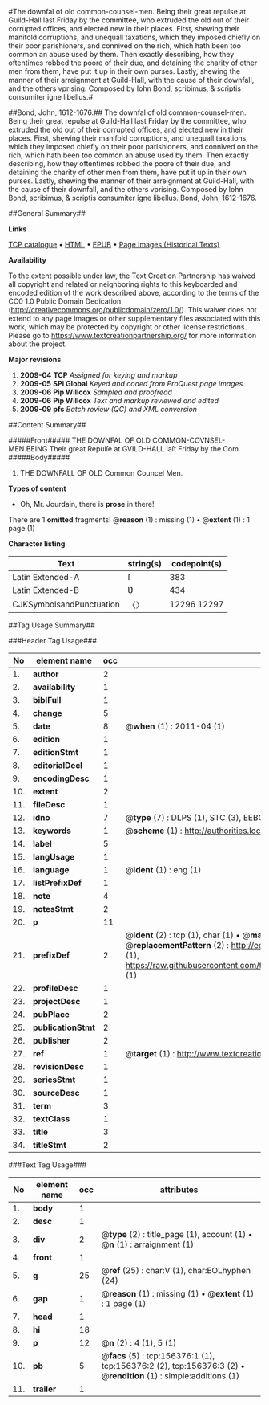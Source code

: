 #The downfal of old common-counsel-men. Being their great repulse at Guild-Hall last Friday by the committee, who extruded the old out of their corrupted offices, and elected new in their places. First, shewing their manifold corruptions, and unequall taxations, which they imposed chiefly on their poor parishioners, and connived on the rich, which hath been too common an abuse used by them. Then exactly describing, how they oftentimes robbed the poore of their due, and detaining the charity of other men from them, have put it up in their own purses. Lastly, shewing the manner of their arreignment at Guild-Hall, with the cause of their downfall, and the others vprising. Composed by Iohn Bond, scribimus, & scriptis consumiter igne libellus.#

##Bond, John, 1612-1676.##
The downfal of old common-counsel-men. Being their great repulse at Guild-Hall last Friday by the committee, who extruded the old out of their corrupted offices, and elected new in their places. First, shewing their manifold corruptions, and unequall taxations, which they imposed chiefly on their poor parishioners, and connived on the rich, which hath been too common an abuse used by them. Then exactly describing, how they oftentimes robbed the poore of their due, and detaining the charity of other men from them, have put it up in their own purses. Lastly, shewing the manner of their arreignment at Guild-Hall, with the cause of their downfall, and the others vprising. Composed by Iohn Bond, scribimus, & scriptis consumiter igne libellus.
Bond, John, 1612-1676.

##General Summary##

**Links**

[TCP catalogue](http://www.ota.ox.ac.uk/tcp/)  • 
[HTML](http://tei.it.ox.ac.uk/tcp/Texts-HTML/free/A77/A77010.html)  • 
[EPUB](http://tei.it.ox.ac.uk/tcp/Texts-EPUB/free/A77/A77010.epub) • 
[Page images (Historical Texts)](https://historicaltexts.jisc.ac.uk/eebo-99871331e)

**Availability**

To the extent possible under law, the Text Creation Partnership has waived all copyright and related or neighboring rights to this keyboarded and encoded edition of the work described above, according to the terms of the CC0 1.0 Public Domain Dedication (http://creativecommons.org/publicdomain/zero/1.0/). This waiver does not extend to any page images or other supplementary files associated with this work, which may be protected by copyright or other license restrictions. Please go to https://www.textcreationpartnership.org/ for more information about the project.

**Major revisions**

1. __2009-04__ __TCP__ *Assigned for keying and markup*
1. __2009-05__ __SPi Global__ *Keyed and coded from ProQuest page images*
1. __2009-06__ __Pip Willcox__ *Sampled and proofread*
1. __2009-06__ __Pip Willcox__ *Text and markup reviewed and edited*
1. __2009-09__ __pfs__ *Batch review (QC) and XML conversion*

##Content Summary##

#####Front#####
THE DOWNFAL OF OLD COMMON-COVNSEL-MEN.BEING Their great Repulſe at GVILD-HALL laſt Friday by the Com
#####Body#####

1. THE DOWNFALL OF OLD Common Councel Men.

**Types of content**

  * Oh, Mr. Jourdain, there is **prose** in there!

There are 1 **omitted** fragments! 
 @__reason__ (1) : missing (1)  •  @__extent__ (1) : 1 page (1)

**Character listing**


|Text|string(s)|codepoint(s)|
|---|---|---|
|Latin Extended-A|ſ|383|
|Latin Extended-B|Ʋ|434|
|CJKSymbolsandPunctuation|〈〉|12296 12297|

##Tag Usage Summary##

###Header Tag Usage###

|No|element name|occ|attributes|
|---|---|---|---|
|1.|__author__|2||
|2.|__availability__|1||
|3.|__biblFull__|1||
|4.|__change__|5||
|5.|__date__|8| @__when__ (1) : 2011-04 (1)|
|6.|__edition__|1||
|7.|__editionStmt__|1||
|8.|__editorialDecl__|1||
|9.|__encodingDesc__|1||
|10.|__extent__|2||
|11.|__fileDesc__|1||
|12.|__idno__|7| @__type__ (7) : DLPS (1), STC (3), EEBO-CITATION (1), PROQUEST (1), VID (1)|
|13.|__keywords__|1| @__scheme__ (1) : http://authorities.loc.gov/ (1)|
|14.|__label__|5||
|15.|__langUsage__|1||
|16.|__language__|1| @__ident__ (1) : eng (1)|
|17.|__listPrefixDef__|1||
|18.|__note__|4||
|19.|__notesStmt__|2||
|20.|__p__|11||
|21.|__prefixDef__|2| @__ident__ (2) : tcp (1), char (1)  •  @__matchPattern__ (2) : ([0-9\-]+):([0-9IVX]+) (1), (.+) (1)  •  @__replacementPattern__ (2) : http://eebo.chadwyck.com/downloadtiff?vid=$1&page=$2 (1), https://raw.githubusercontent.com/textcreationpartnership/Texts/master/tcpchars.xml#$1 (1)|
|22.|__profileDesc__|1||
|23.|__projectDesc__|1||
|24.|__pubPlace__|2||
|25.|__publicationStmt__|2||
|26.|__publisher__|2||
|27.|__ref__|1| @__target__ (1) : http://www.textcreationpartnership.org/docs/. (1)|
|28.|__revisionDesc__|1||
|29.|__seriesStmt__|1||
|30.|__sourceDesc__|1||
|31.|__term__|3||
|32.|__textClass__|1||
|33.|__title__|3||
|34.|__titleStmt__|2||


###Text Tag Usage###

|No|element name|occ|attributes|
|---|---|---|---|
|1.|__body__|1||
|2.|__desc__|1||
|3.|__div__|2| @__type__ (2) : title_page (1), account (1)  •  @__n__ (1) : arraignment (1)|
|4.|__front__|1||
|5.|__g__|25| @__ref__ (25) : char:V (1), char:EOLhyphen (24)|
|6.|__gap__|1| @__reason__ (1) : missing (1)  •  @__extent__ (1) : 1 page (1)|
|7.|__head__|1||
|8.|__hi__|18||
|9.|__p__|12| @__n__ (2) : 4 (1), 5 (1)|
|10.|__pb__|5| @__facs__ (5) : tcp:156376:1 (1), tcp:156376:2 (2), tcp:156376:3 (2)  •  @__rendition__ (1) : simple:additions (1)|
|11.|__trailer__|1||
